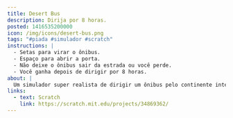 ```yaml
---
title: Desert Bus
description: Dirija por 8 horas.
posted: 1416535200000
icon: /img/icons/desert-bus.png
tags: "#piada #simulador #scratch"
instructions: |
  - Setas para virar o ônibus.
  - Espaço para abrir a porta.
  - Não deixe o ônibus sair da estrada ou você perde.
  - Você ganha depois de dirigir por 8 horas.
about: |
  Um simulador super realista de dirigir um ônibus pelo continente inteiro. Baseado no minijogo Desert Bus do jogo [Penn & Teller's Smoke and Mirrors](https://en.wikipedia.org/wiki/Penn_%26_Teller%27s_Smoke_and_Mirrors).
links:
  - text: Scratch
    link: https://scratch.mit.edu/projects/34869362/
---
```


<scratch url="https://scratch.mit.edu/projects/34869362/"></scratch>
